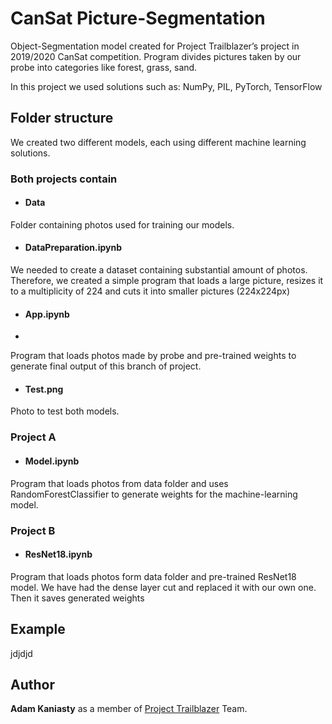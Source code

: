 # CanSat Picture-Segmentation

Object-Segmentation model created for Project Trailblazer’s project in 2019/2020 CanSat competition. Program divides pictures taken by our probe into categories like forest, grass, sand. 

In this project we used solutions such as: NumPy, PIL, PyTorch, TensorFlow
## Folder structure
We created two different models, each using different machine learning solutions.
### Both projects contain
 - #### Data
 Folder containing photos used for training our models.
 - #### DataPreparation.ipynb
We needed to create a dataset containing substantial amount of photos. Therefore, we created a simple program that loads a large picture, resizes it to 
a multiplicity of 224 and cuts it into smaller pictures (224x224px)
 - #### App.ipynb
 - 
Program that loads photos made by probe and 
pre-trained weights to generate final output of this branch of project.
 - #### Test.png
 Photo to test both models.
 ### Project A
 - #### Model.ipynb
Program that loads photos from data folder and uses RandomForestClassifier to generate weights for the machine-learning model.
 ### Project B
 
 - #### ResNet18.ipynb
 Program that loads photos form data folder and 
 pre-trained ResNet18 model. We have had the dense layer cut and replaced it with our own one. Then it saves generated weights

 

## Example
jdjdjd
## Author

**Adam Kaniasty** as a member of [Project Trailblazer](http://www.project-trailblazer.pl/) Team.

